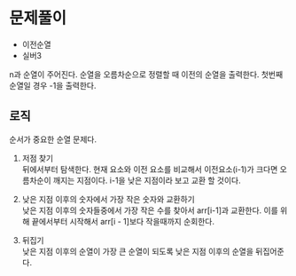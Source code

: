 # 문제풀이

- 이전순열
- 실버3

n과 순열이 주어진다. 순열을 오름차순으로 정렬할 때 이전의 순열을 출력한다. 첫번째 순열일 경우 -1을 출력한다.

## 로직

순서가 중요한 순열 문제다.

1. 저점 찾기  
뒤에서부터 탐색한다. 현재 요소와 이전 요소를 비교해서 이전요소(i-1)가 크다면 오름차순이 깨지는 지점이다. i-1을 낮은 지점이라 보고 교환 할 것이다.

2. 낮은 지점 이후의 숫자에서 가장 작은 숫자와 교환하기  
낮은 지점 이후의 숫자들중에서 가장 작은 수를 찾아서 arr[i-1]과 교환한다. 이를 위해 끝에서부터 시작해서 arr[i - 1]보다 작을때까지 순회한다.

3. 뒤집기  
낮은 지점 이후의 순열이 가장 큰 순열이 되도록 낮은 지점 이후의 순열을 뒤집어준다.
